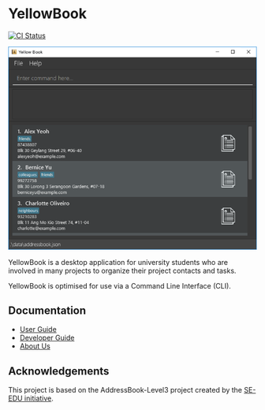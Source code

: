 # YellowBook

[![CI Status](https://github.com/se-edu/addressbook-level3/workflows/Java%20CI/badge.svg)](https://github.com/se-edu/addressbook-level3/actions)

![Ui](docs/images/Ui.png)

YellowBook is a desktop application for university students who are involved in many projects to organize their project 
contacts and tasks. 

YellowBook is optimised for use via a Command Line Interface (CLI).

## Documentation
* [User Guide](https://github.com/AY2223S1-CS2103T-F11-4/tp/blob/master/docs/UserGuide.md)
* [Developer Guide](https://github.com/AY2223S1-CS2103T-F11-4/tp/blob/master/docs/DeveloperGuide.md)
* [About Us](https://github.com/AY2223S1-CS2103T-F11-4/tp/blob/master/docs/AboutUs.md)

## Acknowledgements
This project is based on the AddressBook-Level3 project created by the [SE-EDU initiative](https://se-education.org).
